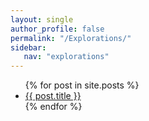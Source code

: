 ```yaml
---
layout: single
author_profile: false
permalink: "/Explorations/"
sidebar:
   nav: "explorations"
---
```


<ul>
  {% for post in site.posts %}
    <li>
      <a href="{{ post.url }}">{{ post.title }}</a>
    </li>
  {% endfor %}
</ul>